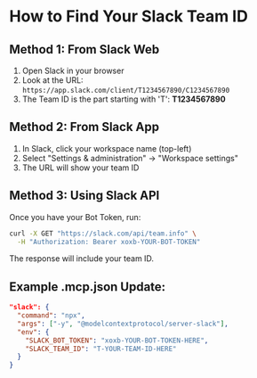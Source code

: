 # How to Find Your Slack Team ID

## Method 1: From Slack Web
1. Open Slack in your browser
2. Look at the URL: `https://app.slack.com/client/T1234567890/C1234567890`
3. The Team ID is the part starting with 'T': **T1234567890**

## Method 2: From Slack App
1. In Slack, click your workspace name (top-left)
2. Select "Settings & administration" → "Workspace settings"
3. The URL will show your team ID

## Method 3: Using Slack API
Once you have your Bot Token, run:
```bash
curl -X GET "https://slack.com/api/team.info" \
  -H "Authorization: Bearer xoxb-YOUR-BOT-TOKEN"
```

The response will include your team ID.

## Example .mcp.json Update:
```json
"slack": {
  "command": "npx",
  "args": ["-y", "@modelcontextprotocol/server-slack"],
  "env": {
    "SLACK_BOT_TOKEN": "xoxb-YOUR-BOT-TOKEN-HERE",
    "SLACK_TEAM_ID": "T-YOUR-TEAM-ID-HERE"
  }
}
```